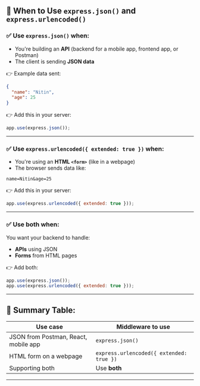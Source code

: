 

## 🧠 When to Use `express.json()` and `express.urlencoded()`

### ✅ Use `express.json()` when:

* You're building an **API** (backend for a mobile app, frontend app, or Postman)
* The client is sending **JSON data**

👉 Example data sent:

```json
{
  "name": "Nitin",
  "age": 25
}
```

👉 Add this in your server:

```js
app.use(express.json());
```

---

### ✅ Use `express.urlencoded({ extended: true })` when:

* You're using an **HTML `<form>`** (like in a webpage)
* The browser sends data like:

```
name=Nitin&age=25
```

👉 Add this in your server:

```js
app.use(express.urlencoded({ extended: true }));
```

---

### ✅ Use **both** when:

You want your backend to handle:

* **APIs** using JSON
* **Forms** from HTML pages

👉 Add both:

```js
app.use(express.json());
app.use(express.urlencoded({ extended: true }));
```

---

## 🧠 Summary Table:

| Use case                             | Middleware to use                        |
| ------------------------------------ | ---------------------------------------- |
| JSON from Postman, React, mobile app | `express.json()`                         |
| HTML form on a webpage               | `express.urlencoded({ extended: true })` |
| Supporting both                      | Use **both**                             |

---
